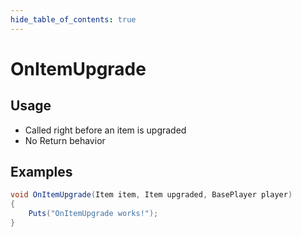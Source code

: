 ```yaml
---
hide_table_of_contents: true
---
```


# OnItemUpgrade

## Usage

* Called right before an item is upgraded
* No Return behavior

## Examples

```csharp title=""
void OnItemUpgrade(Item item, Item upgraded, BasePlayer player)
{
    Puts("OnItemUpgrade works!");
}
```
